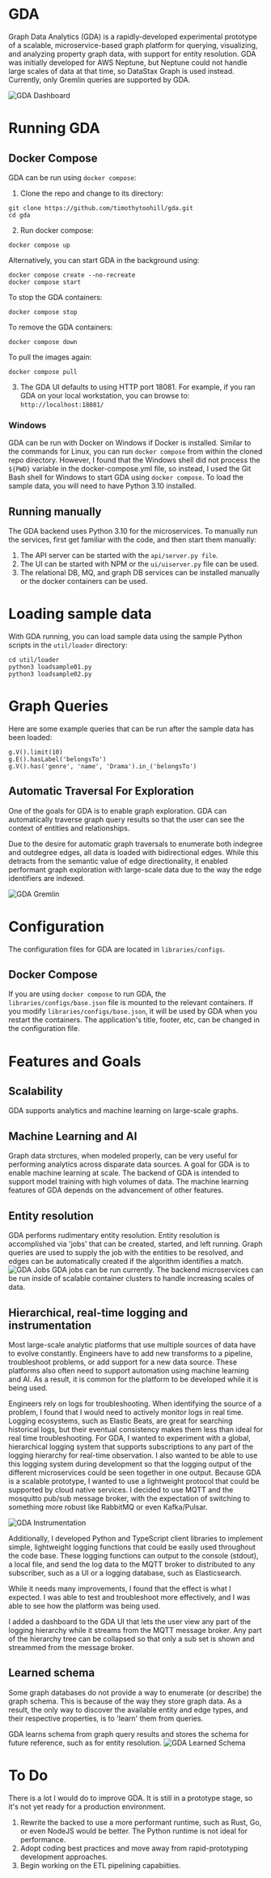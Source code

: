 # GDA
Graph Data Analytics (GDA) is a rapidly-developed experimental prototype of a scalable, microservice-based graph platform for querying, visualizing, and analyzing property graph data, with support for entity resolution. GDA was initially developed for AWS Neptune, but Neptune could not handle large scales of data at that time, so DataStax Graph is used instead. Currently, only Gremlin queries are supported by GDA. 

![GDA Dashboard](assets/dashboard.png)

# Running GDA
## Docker Compose
GDA can be run using `docker compose`:
1. Clone the repo and change to its directory:
```shell
git clone https://github.com/timothytoohill/gda.git
cd gda
```
2. Run docker compose:
```shell
docker compose up
```
Alternatively, you can start GDA in the background using:
```shell
docker compose create --no-recreate
docker compose start
```
To stop the GDA containers:
```shell
docker compose stop
```
To remove the GDA containers:
```shell
docker compose down
```
To pull the images again:
```shell
docker compose pull
```

3. The GDA UI defaults to using HTTP port 18081. For example, if you ran GDA on your local workstation, you can browse to: `http://localhost:18081/`
### Windows
GDA can be run with Docker on Windows if Docker is installed. Similar to the commands for Linux, you can run `docker compose` from within the cloned repo directory. 
However, I found that the Windows shell did not process the `${PWD}` variable in the docker-compose.yml file, so instead, I used the Git Bash shell for Windows to start GDA using `docker compose`.
To load the sample data, you will need to have Python 3.10 installed.
## Running manually
The GDA backend uses Python 3.10 for the microservices. To manually run the services, first get familiar with the code, and then start them manually:
1. The API server can be started with the `api/server.py file`.
2. The UI can be started with NPM or the `ui/uiserver.py` file can be used.
3. The relational DB, MQ, and graph DB services can be installed manually or the docker containers can be used.
# Loading sample data
With GDA running, you can load sample data using the sample Python scripts in the `util/loader` directory:
```
cd util/loader
python3 loadsample01.py
python3 loadsample02.py
```
# Graph Queries
Here are some example queries that can be run after the sample data has been loaded:
```shell
g.V().limit(10)
g.E().hasLabel('belongsTo')
g.V().has('genre', 'name', 'Drama').in_('belongsTo')
```
## Automatic Traversal For Exploration
One of the goals for GDA is to enable graph exploration. GDA can automatically traverse graph query results so that the user can see the context of entities and relationships. 

Due to the desire for automatic graph traversals to enumerate both indegree and outdegree edges, all data is loaded with bidirectional edges. While this detracts from the semantic value of edge directionality, it enabled performant graph exploration with large-scale data due to the way the edge identifiers are indexed.

![GDA Gremlin](assets/gremlin.gif)
# Configuration
The configuration files for GDA are located in `libraries/configs`. 
## Docker Compose
If you are using `docker compose` to run GDA, the `libraries/configs/base.json` file is mounted to the relevant containers. If you modify `libraries/configs/base.json`, it will be used by GDA when you restart the containers. The application's title, footer, etc, can be changed in the configuration file.

# Features and Goals
## Scalability
GDA supports analytics and machine learning on large-scale graphs.
## Machine Learning and AI
Graph data strctures, when modeled properly, can be very useful for performing analytics across disparate data sources. A goal for GDA is to enable machine learning at scale. The backend of GDA is intended to support model training with high volumes of data. The machine learning features of GDA depends on the advancement of other features.
## Entity resolution
GDA performs rudimentary entity resolution. Entity resolution is accomplished via 'jobs' that can be created, started, and left running. Graph queries are used to supply the job with the entities to be resolved, and edges can be automatically created if the algorithm identifies a match.
![GDA Jobs](assets/jobs.png)
GDA jobs can be run currently. The backend microservices can be run inside of scalable container clusters to handle increasing scales of data.

## Hierarchical, real-time logging and instrumentation
Most large-scale analytic platforms that use multiple sources of data have to evolve constantly. Engineers have to add new transforms to a pipeline, troubleshoot problems, or add support for a new data source. These platforms also often need to support automation using machine learning and AI. As a result, it is common for the platform to be developed while it is being used. 

Engineers rely on logs for troubleshooting. When identifying the source of a problem, I found that I would need to actively monitor logs in real time. Logging ecosystems, such as Elastic Beats, are great for searching historical logs, but their eventual consistency makes them less than ideal for real time troubleshooting. For GDA, I wanted to experiment with a global, hierarchical logging system that supports subscriptions to any part of the logging hierarchy for real-time observation. I also wanted to be able to use this logging system during development so that the logging output of the different microservices could be seen together in one output. Because GDA is a scalable prototype, I wanted to use a lightweight protocol that could be supported by cloud native services. I decided to use MQTT and the mosquitto pub/sub message broker, with the expectation of switching to something more robust like RabbitMQ or even Kafka/Pulsar. 

![GDA Instrumentation](assets/realtime-instrumentation.gif)

Additionally, I developed Python and TypeScript client libraries to implement simple, lightweight logging functions that could be easily used throughout the code base. These logging functions can output to the console (stdout), a local file, and send the log data to the MQTT broker to distributed to any subscriber, such as a UI or a logging database, such as Elasticsearch.  

While it needs many improvements, I found that the effect is what I expected. I was able to test and troubleshoot more effectively, and I was able to see how the platform was being used.

I added a dashboard to the GDA UI that lets the user view any part of the logging hierarchy while it streams from the MQTT message broker. Any part of the hierarchy tree can be collapsed so that only a sub set is shown and streammed from the message broker.

## Learned schema
Some graph databases do not provide a way to enumerate (or describe) the graph schema. This is because of the way they store graph data. As a result, the only way to discover the available entity and edge types, and their respective properties, is to 'learn' them from queries.

GDA learns schema from graph query results and stores the schema for future reference, such as for entity resolution. 
![GDA Learned Schema](assets/learned-schema.png)

# To Do
There is a lot I would do to improve GDA. It is still in a prototype stage, so it's not yet ready for a production environment. 
1. Rewrite the backed to use a more performant runtime, such as Rust, Go, or even NodeJS would be better. The Python runtime is not ideal for performance.
2. Adopt coding best practices and move away from rapid-prototyping development approaches.
3. Begin working on the ETL pipelining capabiities.

